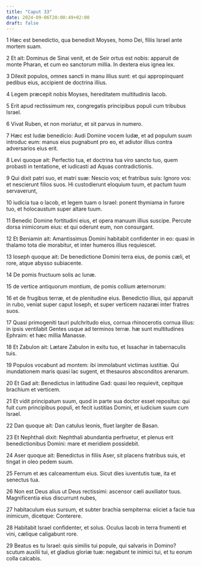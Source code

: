 ```yaml
---
title: "Caput 33"
date: 2024-09-06T20:00:49+02:00
draft: false
---
```



1 Hæc est benedictio, qua benedixit Moyses, homo Dei, filiis Israel ante mortem suam.

2 Et ait: Dominus de Sinai venit, et de Seir ortus est nobis: apparuit de monte Pharan, et cum eo sanctorum millia. In dextera eius ignea lex.

3 Dilexit populos, omnes sancti in manu illius sunt: et qui appropinquant pedibus eius, accipient de doctrina illius.

4 Legem præcepit nobis Moyses, hereditatem multitudinis Iacob.

5 Erit apud rectissimum rex, congregatis principibus populi cum tribubus Israel.

6 Vivat Ruben, et non moriatur, et sit parvus in numero.

7 Hæc est Iudæ benedicio: Audi Domine vocem Iudæ, et ad populum suum introduc eum: manus eius pugnabunt pro eo, et adiutor illius contra adversarios eius erit.

8 Levi quoque ait: Perfectio tua, et doctrina tua viro sancto tuo, quem probasti in tentatione, et iudicasti ad Aquas contradictionis.

9 Qui dixit patri suo, et matri suæ: Nescio vos; et fratribus suis: Ignoro vos: et nescierunt filios suos. Hi custodierunt eloquium tuum, et pactum tuum servaverunt,

10 iudicia tua o Iacob, et legem tuam o Israel: ponent thymiama in furore tuo, et holocaustum super altare tuum.

11 Benedic Domine fortitudini eius, et opera manuum illius suscipe. Percute dorsa inimicorum eius: et qui oderunt eum, non consurgant.

12 Et Beniamin ait: Amantissimus Domini habitabit confidenter in eo: quasi in thalamo tota die morabitur, et inter humeros illius requiescet.

13 Ioseph quoque ait: De benedictione Domini terra eius, de pomis cæli, et rore, atque abysso subiacente.

14 De pomis fructuum solis ac lunæ.

15 de vertice antiquorum montium, de pomis collium æternorum:

16 et de frugibus terræ, et de plenitudine eius. Benedictio illius, qui apparuit in rubo, veniat super caput Ioseph, et super verticem nazaræi inter fratres suos.

17 Quasi primogeniti tauri pulchritudo eius, cornua rhinocerotis cornua illius: in ipsis ventilabit Gentes usque ad terminos terræ. hæ sunt multitudines Ephraim: et hæc millia Manasse.

18 Et Zabulon ait: Lætare Zabulon in exitu tuo, et Issachar in tabernaculis tuis.

19 Populos vocabunt ad montem: ibi immolabunt victimas iustitiæ. Qui inundationem maris quasi lac sugent, et thesauros absconditos arenarum.

20 Et Gad ait: Benedictus in latitudine Gad: quasi leo requievit, cepitque brachium et verticem.

21 Et vidit principatum suum, quod in parte sua doctor esset repositus: qui fuit cum principibus populi, et fecit iustitias Domini, et iudicium suum cum Israel.

22 Dan quoque ait: Dan catulus leonis, fluet largiter de Basan.

23 Et Nephthali dixit: Nephthali abundantia perfruetur, et plenus erit benedictionibus Domini: mare et meridiem possidebit.

24 Aser quoque ait: Benedictus in filiis Aser, sit placens fratribus suis, et tingat in oleo pedem suum.

25 Ferrum et æs calceamentum eius. Sicut dies iuventutis tuæ, ita et senectus tua.

26 Non est Deus alius ut Deus rectissimi: ascensor cæli auxiliator tuus. Magnificentia eius discurrunt nubes,

27 habitaculum eius sursum, et subter brachia sempiterna: eiiciet a facie tua inimicum, dicetque: Conterere.

28 Habitabit Israel confidenter, et solus. Oculus Iacob in terra frumenti et vini, cælique caligabunt rore.

29 Beatus es tu Israel: quis similis tui popule, qui salvaris in Domino? scutum auxilii tui, et gladius gloriæ tuæ: negabunt te inimici tui, et tu eorum colla calcabis.

